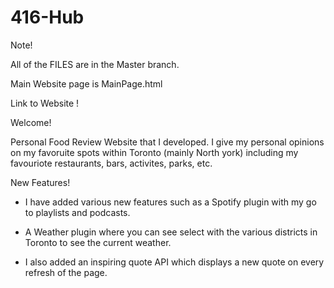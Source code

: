 # 416-Hub

Note!

All of the FILES are in the Master branch.

Main Website page is MainPage.html

Link to Website !

Welcome!

Personal Food Review Website that I developed. I give my personal opinions on my favoruite spots within Toronto (mainly North york) including my favouriote restaurants, bars, activites, parks, etc. 

New Features!

- I have added various new features such as a Spotify plugin with my go to playlists and podcasts.

- A Weather plugin where you can see select with the various districts in Toronto to see the current weather.

- I also added an inspiring quote API which displays a new quote on every refresh of the page.



